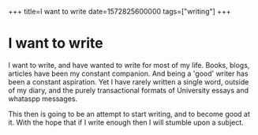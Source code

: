 +++
title=I want to write
date=1572825600000
tags=["writing"]
+++

# I want to write

I want to write, and have wanted to write for most of my life. Books, blogs,
articles have been my constant companion. And being a 'good' writer has been a
constant aspiration. Yet I have rarely written a single word, outside of my
diary, and the purely transactional formats of University essays and whataspp messages.

This then is going to be an attempt to start writing, and to become good at it.
With the hope that if I write enough then I will stumble upon a subject.
